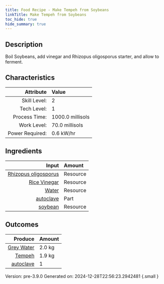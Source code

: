 ```yaml
---
title: Food Recipe - Make Tempeh from Soybeans
linkTitle: Make Tempeh from Soybeans
toc_hide: true
hide_summary: true
---
```


## Description
 Boil Soybeans, add vinegar and Rhizopus oligosporus starter, and&#10;&#9;&#9;&#9;allow to ferment.

## Characteristics

| Attribute      | Value |
|--------:|:------|
|Skill Level:|2|
|Tech Level:|1|
|Process Time:|1000.0 millisols|
|Work Level:|70.0 millisols|
|Power Required:|0.6 kW/hr|

## Ingredients

| Input      | Amount |
|--------:|:------|
|[Rhizopus oligosporus](/docs/definitions/resource/rhizopus-oligosporus)|Resource|0.0023 kg|
|[Rice Vinegar](/docs/definitions/resource/rice-vinegar)|Resource|0.138 kg|
|[Water](/docs/definitions/resource/water)|Resource|3.5 kg|
|[autoclave](/docs/definitions/part/autoclave)|Part|1|
|[soybean](/docs/definitions/resource/soybean)|Resource|1.0 kg|

## Outcomes


| Produce      | Amount |
|--------:|:------|
|[Grey Water](/docs/definitions/resource/grey-water)|2.0 kg|
|[Tempeh](/docs/definitions/resource/tempeh)|1.9 kg|
|[autoclave](/docs/definitions/part/autoclave)|1|


Version: pre-3.9.0 Generated on: 2024-12-28T22:56:23.2942481
{.small }

